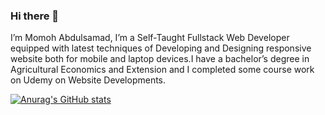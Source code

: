 ### Hi there 👋
 I’m Momoh Abdulsamad, I’m a Self-Taught Fullstack Web Developer equipped with latest techniques of Developing and Designing responsive website both for mobile and laptop devices.I have a bachelor’s degree in Agricultural Economics and Extension and I completed some course work on Udemy on Website Developments.

[![Anurag's GitHub stats](https://github-readme-stats.vercel.app/api?username=samadeen)](https://github.com/samadeen/github-readme-stats)
<!--
**Samadeen/samadeen** is a ✨ _special_ ✨ repository because its `README.md` (this file) appears on your GitHub profile.

Here are some ideas to get you started:

- 🔭 I’m currently working on ...
- 🌱 I’m currently learning ...
- 👯 I’m looking to collaborate on ...
- 🤔 I’m looking for help with ...
- 💬 Ask me about ...
- 📫 How to reach me: ...
- 😄 Pronouns: ...
- ⚡ Fun fact: ...
-->
